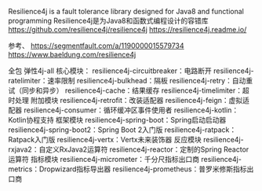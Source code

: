 Resilience4j is a fault tolerance library designed for Java8 and functional programming
Resilience4j是为Java8和函数式编程设计的容错库
https://github.com/resilience4j/resilience4j
https://resilience4j.readme.io/


参考、
https://segmentfault.com/a/1190000015579734
https://www.baeldung.com/resilience4j


全包
弹性4j-all
核心模块：
resilience4j-circuitbreaker：电路断开
resilience4j-ratelimiter：速率限制
resilience4j-bulkhead：隔板
resilience4j-retry：自动重试（同步和异步）
resilience4j-cache：结果缓存
resilience4j-timelimiter：超时处理
附加模块
resilience4j-retrofit：改装适配器
resilience4j-feign：虚拟适配器
resilience4j-consumer：循环缓冲区事件使用者
resilience4j-kotlin：Kotlin协程支持
框架模块
resilience4j-spring-boot：Spring启动启动器
resilience4j-spring-boot2：Spring Boot 2入门版
resilience4j-ratpack：Ratpack入门版
resilience4j-vertx：Vertx未来装饰器
反应模块
resilience4j-rxjava2：自定义RxJava2运算符
resilience4j-reactor：定制的Spring Reactor运算符
指标模块
resilience4j-micrometer：千分尺指标出口商
resilience4j-metrics：Dropwizard指标导出器
resilience4j-prometheus：普罗米修斯指标出口商

